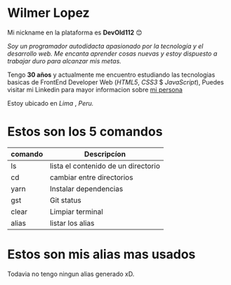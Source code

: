 # Wilmer Lopez

Mi nickname en la plataforma es **DevOld112** :blush:

_Soy un programador autodidacta apasionado por la tecnología y el desarrollo web. Me encanta aprender cosas nuevas y estoy dispuesto a trabajar duro para alcanzar mis metas._


Tengo **30 años** y actualmente me encuentro estudiando las tecnologias basicas de FrontEnd Developer Web (_HTML5_, _CSS3_ $ _JavaScript_), Puedes visitar mi Linkedin para mayor informacion sobre [mi persona](https://www.linkedin.com/in/wilmer-lopez-b356a8122) 

Estoy ubicado en _Lima_ , _Peru._
      
# Estos son los 5 comandos

| comando | Descripcíon                    | 
|---------|--------------------------------|
| ls | lista el contenido de un directorio |
| cd | cambiar entre directorios           |
| yarn | Instalar dependencias             |
| gst | Git status                         |
| clear | Limpiar terminal                 |
| alias | listar los alias                 |

# Estos son mis alias mas usados

Todavia no tengo ningun alias generado xD.
